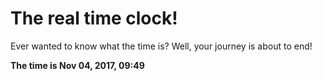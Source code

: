 # The real time clock!

Ever wanted to know what the time is? Well, your journey is about to end!

**The time is Nov 04, 2017, 09:49**